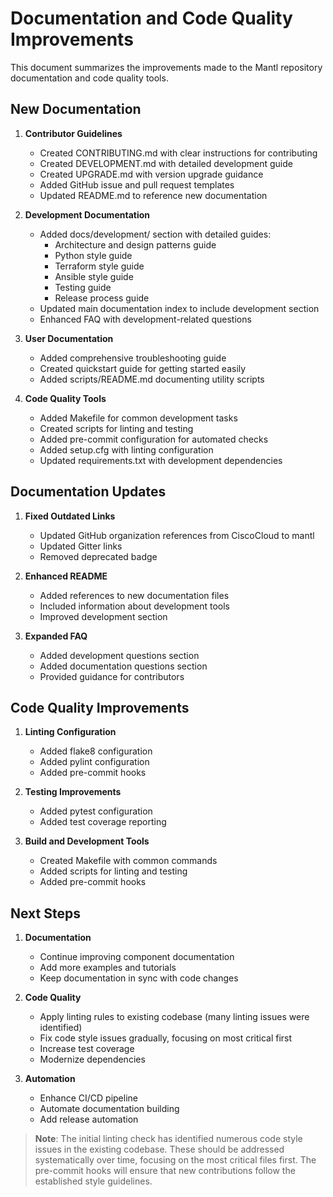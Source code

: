 # Documentation and Code Quality Improvements

This document summarizes the improvements made to the Mantl repository documentation and code quality tools.

## New Documentation

1. **Contributor Guidelines**
   - Created CONTRIBUTING.md with clear instructions for contributing
   - Created DEVELOPMENT.md with detailed development guide
   - Created UPGRADE.md with version upgrade guidance
   - Added GitHub issue and pull request templates
   - Updated README.md to reference new documentation

2. **Development Documentation**
   - Added docs/development/ section with detailed guides:
     - Architecture and design patterns guide
     - Python style guide
     - Terraform style guide
     - Ansible style guide
     - Testing guide
     - Release process guide
   - Updated main documentation index to include development section
   - Enhanced FAQ with development-related questions

3. **User Documentation**
   - Added comprehensive troubleshooting guide
   - Created quickstart guide for getting started easily
   - Added scripts/README.md documenting utility scripts

4. **Code Quality Tools**
   - Added Makefile for common development tasks
   - Created scripts for linting and testing
   - Added pre-commit configuration for automated checks
   - Added setup.cfg with linting configuration
   - Updated requirements.txt with development dependencies

## Documentation Updates

1. **Fixed Outdated Links**
   - Updated GitHub organization references from CiscoCloud to mantl
   - Updated Gitter links
   - Removed deprecated badge

2. **Enhanced README**
   - Added references to new documentation files
   - Included information about development tools
   - Improved development section

3. **Expanded FAQ**
   - Added development questions section
   - Added documentation questions section
   - Provided guidance for contributors

## Code Quality Improvements

1. **Linting Configuration**
   - Added flake8 configuration
   - Added pylint configuration
   - Added pre-commit hooks

2. **Testing Improvements**
   - Added pytest configuration
   - Added test coverage reporting

3. **Build and Development Tools**
   - Created Makefile with common commands
   - Added scripts for linting and testing
   - Added pre-commit hooks

## Next Steps

1. **Documentation**
   - Continue improving component documentation
   - Add more examples and tutorials
   - Keep documentation in sync with code changes

2. **Code Quality**
   - Apply linting rules to existing codebase (many linting issues were identified)
   - Fix code style issues gradually, focusing on most critical first
   - Increase test coverage
   - Modernize dependencies

3. **Automation**
   - Enhance CI/CD pipeline
   - Automate documentation building
   - Add release automation

> **Note**: The initial linting check has identified numerous code style issues in the existing codebase. These should be addressed systematically over time, focusing on the most critical files first. The pre-commit hooks will ensure that new contributions follow the established style guidelines.